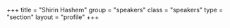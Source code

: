+++
title = "Shirin Hashem"
group = "speakers"
class = "speakers"
type = "section"
layout = "profile"
+++
